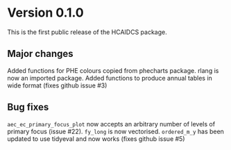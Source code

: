 # Version 0.1.0

This is the first public release of the HCAIDCS package.

## Major changes
Added functions for PHE colours copied from phecharts package.
rlang is now an imported package.
Added functions to produce annual tables in wide format (fixes github issue #3)

## Bug fixes
`aec_ec_primary_focus_plot` now accepts an arbitrary number of levels of primary focus (issue #22). 
`fy_long` is now vectorised.
`ordered_m_y` has been updated to use tidyeval and now works (fixes github issue #5)
